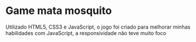 # Game mata mosquito
Utilizado HTML5, CSS3 e JavaScript, o jogo foi criado para melhorar minhas habilidades com JavaScript, a responsividade não teve muito foco
